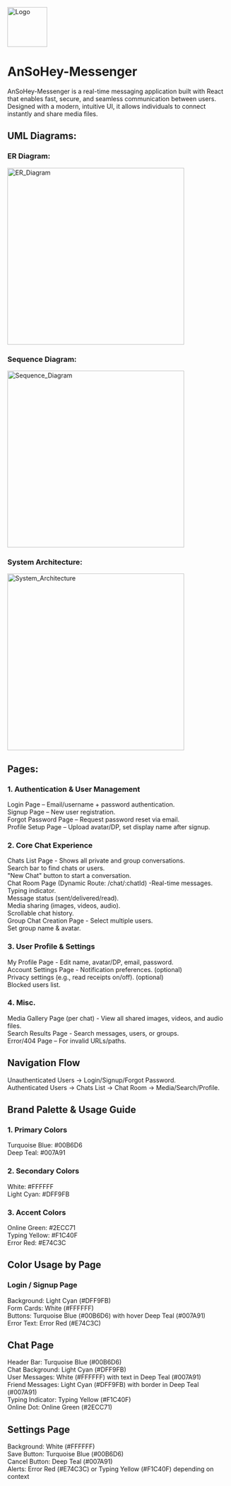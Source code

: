 <img width="90" height="90" alt="Logo" src="https://github.com/user-attachments/assets/40e6649b-a9ad-4116-b941-6a1f96b5e0f4" /> <br> 
# AnSoHey-Messenger
AnSoHey-Messenger is a real-time messaging application built with React that enables fast, secure, and seamless communication between users. Designed with a modern, intuitive UI, it allows individuals to connect instantly and share media files.

## UML Diagrams:

### ER Diagram:
<img width="auto" height="400" alt="ER_Diagram" src="https://github.com/user-attachments/assets/d8fe6754-8bbb-401f-88b6-be0657996b35" /> <br>
### Sequence Diagram:
<img width="auto" height="400" alt="Sequence_Diagram" src="https://github.com/user-attachments/assets/bff7d6ee-ad1b-4405-8b36-05307d9fa835" /> <br>
### System Architecture:
<img width="auto" height="400" alt="System_Architecture" src="https://github.com/user-attachments/assets/a0ab56d3-d220-47e1-a6ea-a1a5e94d4abf" />


## Pages:
### 1️. Authentication & User Management
Login Page – Email/username + password authentication. <br>
Signup Page – New user registration. <br>
Forgot Password Page – Request password reset via email. <br>
Profile Setup Page – Upload avatar/DP, set display name after signup.

### 2️. Core Chat Experience
Chats List Page - Shows all private and group conversations. <br>
Search bar to find chats or users. <br>
"New Chat" button to start a conversation. <br>
Chat Room Page (Dynamic Route: /chat/:chatId) -Real-time messages. <br>
Typing indicator. <br>
Message status (sent/delivered/read). <br>
Media sharing (images, videos, audio). <br>
Scrollable chat history. <br>
Group Chat Creation Page - Select multiple users. <br>
Set group name & avatar.

### 3️. User Profile & Settings
My Profile Page - Edit name, avatar/DP, email, password. <br>
Account Settings Page - Notification preferences. (optional) <br>
Privacy settings (e.g., read receipts on/off). (optional) <br>
Blocked users list.

### 4️. Misc.
Media Gallery Page (per chat) - View all shared images, videos, and audio files. <br>
Search Results Page - Search messages, users, or groups. <br>
Error/404 Page – For invalid URLs/paths.

## Navigation Flow
Unauthenticated Users → Login/Signup/Forgot Password. <br>
Authenticated Users → Chats List → Chat Room → Media/Search/Profile.

## Brand Palette & Usage Guide
### 1. Primary Colors
Turquoise Blue: #00B6D6 <br>
Deep Teal: #007A91

### 2. Secondary Colors
White: #FFFFFF <br>
Light Cyan: #DFF9FB


### 3. Accent Colors
Online Green: #2ECC71 <br>
Typing Yellow: #F1C40F <br>
Error Red: #E74C3C

## Color Usage by Page
### Login / Signup Page
Background: Light Cyan (#DFF9FB) <br>
Form Cards: White (#FFFFFF) <br>
Buttons: Turquoise Blue (#00B6D6) with hover Deep Teal (#007A91) <br>
Error Text: Error Red (#E74C3C)

## Chat Page
Header Bar: Turquoise Blue (#00B6D6) <br>
Chat Background: Light Cyan (#DFF9FB) <br>
User Messages: White (#FFFFFF) with text in Deep Teal (#007A91) <br>
Friend Messages: Light Cyan (#DFF9FB) with border in Deep Teal (#007A91) <br>
Typing Indicator: Typing Yellow (#F1C40F) <br>
Online Dot: Online Green (#2ECC71) <br>

## Settings Page
Background: White (#FFFFFF) <br>
Save Button: Turquoise Blue (#00B6D6) <br>
Cancel Button: Deep Teal (#007A91) <br>
Alerts: Error Red (#E74C3C) or Typing Yellow (#F1C40F) depending on context

